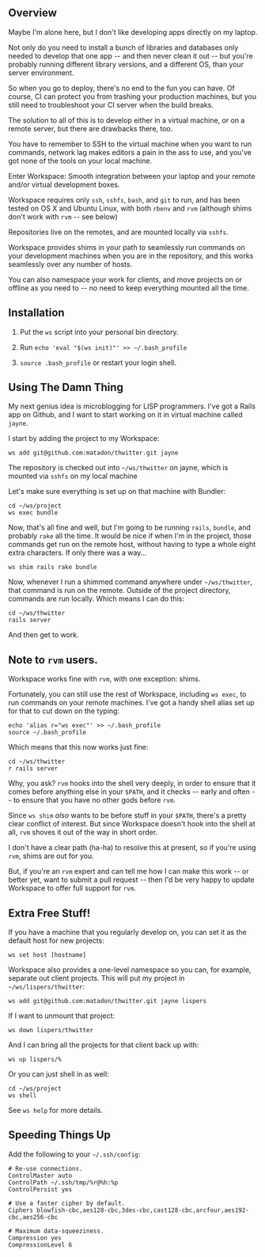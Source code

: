 ## Overview

Maybe I'm alone here, but I don't like developing apps directly on my
laptop.

Not only do you need to install a bunch of libraries and databases only
needed to develop that one app -- and then never clean it out -- but you're
probably running different library versions, and a different OS, than your
server environment.

So when you go to deploy, there's no end to the fun you can have. Of course,
CI can protect you from trashing your production machines, but you still
need to troubleshoot your CI server when the build breaks.

The solution to all of this is to develop either in a virtual machine, or
on a remote server, but there are drawbacks there, too.

You have to remember to SSH to the virtual machine when you want to run
commands, network lag makes editors a pain in the ass to use, and you've got
none of the tools on your local machine.

Enter Workspace: Smooth integration between your laptop and your remote and/or
virtual development boxes.

Workspace requires only  `ssh`, `sshfs`, `bash`, and `git` to run, and has
been tested on OS X and Ubuntu Linux, with both `rbenv` and `rvm` (although
shims don't work with `rvm` -- see below)

Repositories live on the remotes, and are mounted locally via `sshfs`.

Workspace provides shims in your path to seamlessly run commands on your
development machines when you are in the repository, and this works
seamlessly over any number of hosts.

You can also namespace your work for clients, and move projects on or
offline as you need to -- no need to keep everything mounted all the time.

## Installation

1. Put the `ws` script into your personal bin directory.

2. Run `echo 'eval "$(ws init)"' >> ~/.bash_profile`

3. `source .bash_profile` or restart your login shell.

## Using The Damn Thing

My next genius idea is microblogging for LISP programmers. I've got a Rails
app on Github, and I want to start working on it in virtual machine called
`jayne`.

I start by adding the project to my Workspace:

    ws add git@github.com:matadon/thwitter.git jayne

The repository is checked out into `~/ws/thwitter` on jayne, which is
mounted via `sshfs` on my local machine

Let's make sure everything is set up on that machine with Bundler:

    cd ~/ws/project
    ws exec bundle

Now, that's all fine and well, but I'm going to be running `rails`,
`bundle`, and probably `rake` all the time. It would be nice if when I'm in
the project, those commands get run on the remote host, without having to
type a whole eight extra characters. If only there was a way...

    ws shim rails rake bundle

Now, whenever I run a shimmed command anywhere under `~/ws/thwitter`, that
command is run on the remote. Outside of the project directory, commands are
run locally. Which means I can do this:

    cd ~/ws/thwitter
    rails server

And then get to work.

## Note to `rvm` users.

Workspace works fine with `rvm`, with one exception: shims.

Fortunately, you can still use the rest of Workspace, including `ws exec`,
to run commands on your remote machines. I've got a handy shell alias set up
for that to cut down on the typing:

    echo 'alias r="ws exec"' >> ~/.bash_profile
    source ~/.bash_profile

Which means that this now works just fine:

    cd ~/ws/thwitter
    r rails server

Why, you ask? `rvm` hooks into the shell very deeply, in order to ensure
that it comes before anything else in your `$PATH`, and it checks -- early
and often -- to ensure that you have no other gods before `rvm`.

Since `ws shim` *also* wants to be before stuff in your `$PATH`, there's a
pretty clear conflict of interest. But since Workspace doesn't hook into the
shell at all, `rvm` shoves it out of the way in short order.

I don't have a clear path (ha-ha) to resolve this at present, so if you're
using `rvm`, shims are out for you.

But, if you're an `rvm` expert and can tell me how I can make this work --
or better yet, want to submit a pull request -- then I'd be very happy to
update Workspace to offer full support for `rvm`.

## Extra Free Stuff!

If you have a machine that you regularly develop on, you can set it as the
default host for new projects:

    ws set host [hostname]

Workspace also provides a one-level namespace so you can, for example,
separate out client projects. This will put my project in
`~/ws/lispers/thwitter`:

    ws add git@github.com:matadon/thwitter.git jayne lispers

If I want to unmount that project:

    ws down lispers/thwitter

And I can bring all the projects for that client back up with:

    ws up lispers/%

Or you can just shell in as well:

    cd ~/ws/project
    ws shell

See `ws help` for more details.

## Speeding Things Up

Add the following to your `~/.ssh/config`:

    # Re-use connections.
    ControlMaster auto
    ControlPath ~/.ssh/tmp/%r@%h:%p
    ControlPersist yes

    # Use a faster cipher by default.
    Ciphers blowfish-cbc,aes128-cbc,3des-cbc,cast128-cbc,arcfour,aes192-cbc,aes256-cbc

    # Maximum data-squeeziness.
    Compression yes
    CompressionLevel 6
